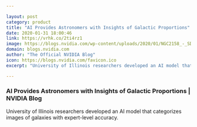 ```yaml
---

layout: post
category: product
title: "AI Provides Astronomers with Insights of Galactic Proportions"
date: 2020-01-31 18:00:46
link: https://vrhk.co/2ti4rz1
image: https://blogs.nvidia.com/wp-content/uploads/2020/01/NGC2158_-_SDSS_DR14_panorama-672x378.jpg
domain: blogs.nvidia.com
author: "The Official NVIDIA Blog"
icon: https://blogs.nvidia.com/favicon.ico
excerpt: "University of Illinois researchers developed an AI model that categorizes images of galaxies with expert-level accuracy."

---
```


### AI Provides Astronomers with Insights of Galactic Proportions | NVIDIA Blog

University of Illinois researchers developed an AI model that categorizes images of galaxies with expert-level accuracy.